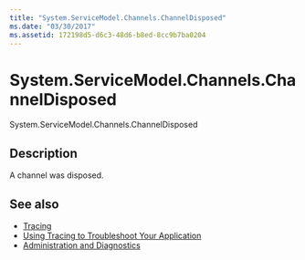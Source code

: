 ```yaml
---
title: "System.ServiceModel.Channels.ChannelDisposed"
ms.date: "03/30/2017"
ms.assetid: 172198d5-d6c3-48d6-b8ed-8cc9b7ba0204
---
```

# System.ServiceModel.Channels.ChannelDisposed
System.ServiceModel.Channels.ChannelDisposed  
  
## Description  
 A channel was disposed.  
  
## See also

- [Tracing](index.md)
- [Using Tracing to Troubleshoot Your Application](using-tracing-to-troubleshoot-your-application.md)
- [Administration and Diagnostics](../index.md)
